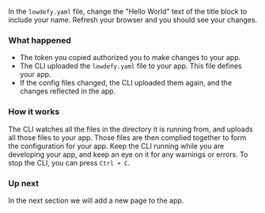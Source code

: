 In the `lowdefy.yaml` file, change the "Hello World" text of the title block to include your name. Refresh your browser and you should see your changes.

### What happened

- The token you copied authorized you to make changes to your app.
- The CLI uploaded the `lowdefy.yaml` file to your app. This file defines your app.
- If the config files changed, the CLI uploaded them again, and the changes reflected in the app.

### How it works

The CLI watches all the files in the directory it is running from, and uploads all those files to your app. Those files are then complied together to form the configuration for your app. Keep the CLI running while you are developing your app, and keep an eye on it for any warnings or errors. To stop the CLI, you can press `Ctrl + C`.

### Up next

In the next section we will add a new page to the app.

